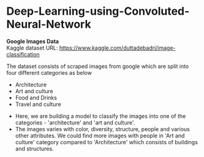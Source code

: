 # Deep-Learning-using-Convoluted-Neural-Network
**Google Images Data**  
Kaggle dataset URL: https://www.kaggle.com/duttadebadri/image-classification  


The dataset consists of scraped images from google which are split into four different categories as below  
* Architecture  
* Art and culture  
* Food and Drinks  
* Travel and culture  

- Here, we are building a model to classify the images into one of the categories - 'architecture' and 'art and culture'.  
- The images varies with color, diversity, structure, people and various other attributes. We could find more images with people in 'Art and culture' category compared to 'Architecture' which consists of buildings and structures.

